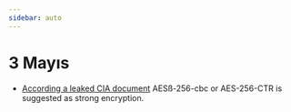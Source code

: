 ```yaml
---
sidebar: auto
---
```


# 3 Mayıs

- [According a leaked CIA document](https://wikileaks.org/ciav7p1/cms/files/NOD%20Cryptographic%20Requirements%20v1.1%20TOP%20SECRET.pdf) AESß-256-cbc or AES-256-CTR is suggested as strong encryption. 
